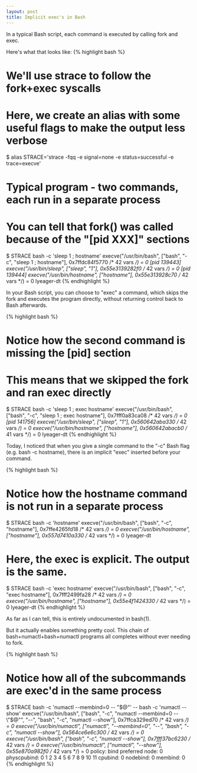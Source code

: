 ```yaml
---
layout: post
title: Implicit exec's in Bash
---
```


In a typical Bash script, each command is executed by calling fork and exec.

Here's what that looks like:
{% highlight bash %}
# We'll use strace to follow the fork+exec syscalls
# Here, we create an alias with some useful flags to make the output less verbose
$ alias STRACE='strace -fqq -e signal=none -e status=successful -e trace=execve'

# Typical program - two commands, each run in a separate process
# You can tell that fork() was called because of the "[pid XXX]" sections
$ STRACE bash -c 'sleep 1 ; hostname'
execve("/usr/bin/bash", ["bash", "-c", "sleep 1 ; hostname"], 0x7ffdc84f5770 /* 42 vars */) = 0
[pid 139443] execve("/usr/bin/sleep", ["sleep", "1"], 0x55e3139282f0 /* 42 vars */) = 0
[pid 139444] execve("/usr/bin/hostname", ["hostname"], 0x55e313928c70 /* 42 vars */) = 0
lyeager-dt
{% endhighlight %}

In your Bash script, you can choose to "exec" a command, which skips the fork and executes the program directly, without returning control back to Bash afterwards.

{% highlight bash %}
# Notice how the second command is missing the [pid] section
# This means that we skipped the fork and ran exec directly
$ STRACE bash -c 'sleep 1 ; exec hostname'
execve("/usr/bin/bash", ["bash", "-c", "sleep 1 ; exec hostname"], 0x7fff0a83ca08 /* 42 vars */) = 0
[pid 141756] execve("/usr/bin/sleep", ["sleep", "1"], 0x560642aba330 /* 42 vars */) = 0
execve("/usr/bin/hostname", ["hostname"], 0x560642abacb0 /* 41 vars */) = 0
lyeager-dt
{% endhighlight %}

Today, I noticed that when you give a single command to the "-c" Bash flag (e.g. bash -c hostname), there is an implicit "exec" inserted before your command.

{% highlight bash %}
# Notice how the hostname command is not run in a separate process
$ STRACE bash -c 'hostname'
execve("/usr/bin/bash", ["bash", "-c", "hostname"], 0x7ffe4265fd18 /* 42 vars */) = 0
execve("/usr/bin/hostname", ["hostname"], 0x557d7410a330 /* 42 vars */) = 0
lyeager-dt

# Here, the exec is explicit. The output is the same.
$ STRACE bash -c 'exec hostname'
execve("/usr/bin/bash", ["bash", "-c", "exec hostname"], 0x7fff2499fa28 /* 42 vars */) = 0
execve("/usr/bin/hostname", ["hostname"], 0x55e4f1424330 /* 42 vars */) = 0
lyeager-dt
{% endhighlight %}

As far as I can tell, this is entirely undocumented in bash(1).

But it actually enables something pretty cool.
This chain of bash+numactl+bash+numactl programs all completes without ever needing to fork.

{% highlight bash %}
# Notice how all of the subcommands are exec'd in the same process
$ STRACE bash -c 'numactl --membind=0 -- "$@"' -- bash -c 'numactl --show'
execve("/usr/bin/bash", ["bash", "-c", "numactl --membind=0 -- \"$@\"", "--", "bash", "-c", "numactl --show"], 0x7ffca329ed70 /* 42 vars */) = 0
execve("/usr/bin/numactl", ["numactl", "--membind=0", "--", "bash", "-c", "numactl --show"], 0x564ce6e6c300 /* 42 vars */) = 0
execve("/usr/bin/bash", ["bash", "-c", "numactl --show"], 0x7fff37bc6230 /* 42 vars */) = 0
execve("/usr/bin/numactl", ["numactl", "--show"], 0x55e870a982f0 /* 42 vars */) = 0
policy: bind
preferred node: 0
physcpubind: 0 1 2 3 4 5 6 7 8 9 10 11
cpubind: 0
nodebind: 0
membind: 0
{% endhighlight %}
